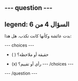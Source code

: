 --- question ---
---
legend: السؤال 4 من 6
---

بدت عائشة وكأنها كانت تكذب. هل هذا:

--- choices ---
- ( ) حقيقة أو ملاحظة؟

- (x) رأي أو تقييم؟ --- /choices ---

--- /question ---
